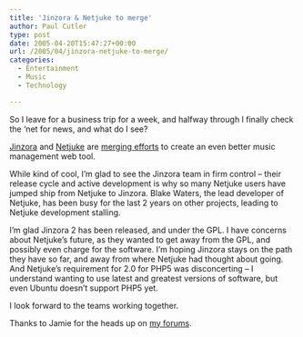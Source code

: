 ```yaml
---
title: 'Jinzora & Netjuke to merge'
author: Paul Cutler
type: post
date: 2005-04-20T15:47:27+00:00
url: /2005/04/jinzora-netjuke-to-merge/
categories:
  - Entertainment
  - Music
  - Technology

---
```

So I leave for a business trip for a week, and halfway through I finally check the &#8216;net for news, and what do I see?

[Jinzora][1] and [Netjuke][2] are [merging efforts][3] to create an even better music management web tool.

While kind of cool, I&#8217;m glad to see the Jinzora team in firm control &#8211; their release cycle and active development is why so many Netjuke users have jumped ship from Netjuke to Jinzora. Blake Waters, the lead developer of Netjuke, has been busy for the last 2 years on other projects, leading to Netjuke development stalling.

I&#8217;m glad Jinzora 2 has been released, and under the GPL. I have concerns about Netjuke&#8217;s future, as they wanted to get away from the GPL, and possibly even charge for the software. I&#8217;m hoping Jinzora stays on the path they have so far, and away from where Netjuke had thought about going. And Netjuke&#8217;s requirement for 2.0 for PHP5 was disconcerting &#8211; I understand wanting to use latest and greatest versions of software, but even Ubuntu doesn&#8217;t support PHP5 yet.

I look forward to the teams working together.

Thanks to Jamie for the heads up on [my forums][4].

 [1]: http://www.jinzora.com
 [2]: http://www.netjuke.org
 [3]: http://www.jinzora.com/pages.php?pn=overview&sub=inthenews&id=8
 [4]: http://forums.silwenae.com/phpBB2/